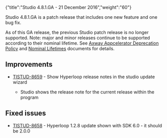 {"title":"Studio 4.8.1.GA - 21 December 2016","weight":"60"}

Studio 4.8.1.GA is a patch release that includes one new feature and one bug fix.

As of this GA release, the previous Studio patch release is no longer supported. Note: major and minor releases continue to be supported according to their nominal lifetime. See [Axway Appcelerator Deprecation Policy](/docs/appc/AMPLIFY_Appcelerator_Services_Overview/Axway_Appcelerator_Deprecation_Policy/) and [Nominal Lifetimes](/docs/appc/AMPLIFY_Appcelerator_Services_Overview/Axway_Appcelerator_Product_Lifecycle/#NominalLifetimes) documents for details.

## Improvements

* [TISTUD-8659](https://jira.appcelerator.org/browse/TISTUD-8659) - Show Hyperloop release notes in the studio update wizard

  * Studio shows the release note for the current release within the program


## Fixed issues

* [TISTUD-8658](https://jira.appcelerator.org/browse/TISTUD-8658) - Hyperloop 1.2.8 update shown with SDK 6.0 - it should be 2.0.0
